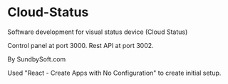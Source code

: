 # Cloud-Status
Software development for visual status device (Cloud Status)

Control panel at port 3000.
Rest API at port 3002.

By SundbySoft.com

Used "React - Create Apps with No Configuration" to create initial setup.
